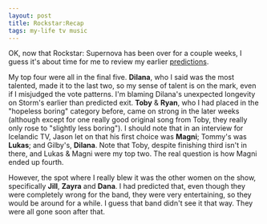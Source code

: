 ```yaml
---
layout: post
title: Rockstar:Recap
tags: my-life tv music
---
```


  
OK, now that Rockstar: Supernova has been over for a couple weeks, I guess it's about time for me to review my earlier [predictions](2006-08-02-rockstar-supernova.html).

My top four were all in the final five.  **Dilana**, who I said was the most talented, made it to the last two, so my sense of talent is on the mark, even if I misjudged the vote patterns.  I'm blaming Dilana's unexpected longevity on Storm's earlier than predicted exit.  **Toby** &amp; **Ryan**, who I had placed in the "hopeless boring" category before, came on strong in the later weeks (although except for one really good original song from Toby, they really only rose to "slightly less boring").  I should note that in an interview for Icelandic TV, Jason let on that his first choice was **Magni**; Tommy's was **Lukas**; and Gilby's, **Dilana**.  Note that Toby, despite finishing third isn't in there, and Lukas &amp; Magni were my top two.  The real question is how Magni ended up fourth.

However, the spot where I really blew it was the other women on the show, specifically **Jill**, **Zayra** and **Dana**.  I had predicted that, even though they were completely wrong for the band, they were very entertaining, so they would be around for a while.  I guess that band didn't see it that way.  They were all gone soon after that.
